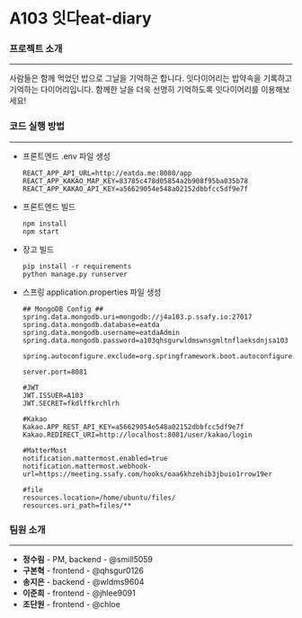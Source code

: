# A103 잇다eat-diary


### 프로젝트 소개

---

사람들은 함께 먹었던 밥으로 그날을 기억하곤 합니다. 잇다이어리는 밥약속을 기록하고 기억하는 다이어리입니다.
함께한 날을 더욱 선명히 기억하도록 잇다이어리를 이용해보세요! 



### 코드 실행 방법

---

- 프론트엔드 .env 파일 생성

  ```
  REACT_APP_API_URL=http://eatda.me:8080/app
  REACT_APP_KAKAO_MAP_KEY=83785c478d05854a2b908f95ba035b78
  REACT_APP_KAKAO_API_KEY=a56629054e548a02152dbbfcc5df9e7f
  ```

- 프론트엔드 빌드

  ```
  npm install
  npm start
  ```

- 장고 빌드

  ```
  pip install -r requirements
  python manage.py runserver
  ```

- 스프링 application.properties 파일 생성

  ```
  ## MongoDB Config ##
  spring.data.mongodb.uri=mongodb://j4a103.p.ssafy.io:27017
  spring.data.mongodb.database=eatda
  spring.data.mongodb.username=eatdaAdmin
  spring.data.mongodb.password=a103qhsgurwldmswnsgmltnflaeksdnjsa103
  
  spring.autoconfigure.exclude=org.springframework.boot.autoconfigure.jdbc.DataSourceAutoConfiguration
  
  server.port=8081
  
  #JWT
  JWT.ISSUER=A103
  JWT.SECRET=fkdlffkrchlrh
  
  #Kakao
  Kakao.APP_REST_API_KEY=a56629054e548a02152dbbfcc5df9e7f
  Kakao.REDIRECT_URI=http://localhost:8081/user/kakao/login
  
  #MatterMost
  notification.mattermost.enabled=true
  notification.mattermost.webhook-url=https://meeting.ssafy.com/hooks/oaa6khzehib3jbuio1rrow19er
  
  #file
  resources.location=/home/ubuntu/files/
  resources.uri_path=files/**
  ```



### 팀원 소개

---

- __정수림__ - PM, backend - @smill5059
- __구본혁__ - frontend - @qhsgur0126
- __송지은__ - backend - @wldms9604
- __이준희__ - frontend - @jhlee9091
- __조단원__ - frontend - @chloe
